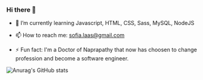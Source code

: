 ### Hi there 👋


- 🌱 I’m currently learning Javascript, HTML, CSS, Sass, MySQL, NodeJS

- 📫 How to reach me: sofia.laas@gmail.com

- ⚡ Fun fact: I'm a Doctor of Naprapathy that now has choosen to change profession and become a software engineer.


![Anurag's GitHub stats](https://github-readme-stats.vercel.app/api?username=SofiaCoder&theme=jolly&show_icons=true)

<!--
**SofiaCoder/SofiaCoder** is a ✨ _special_ ✨ repository because its `README.md` (this file) appears on your GitHub profile.

Here are some ideas to get you started:
- 🔭 I’m currently working on NodeJS
- 👯 I’m looking to collaborate on ...
- 🤔 I’m looking for help with 
- 😄 Pronouns: 
- 💬 Ask me about Naprapathy ;P

-->
